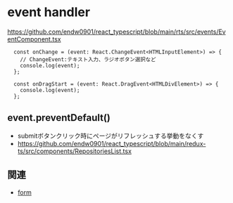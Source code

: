 # event handler

https://github.com/endw0901/react_typescript/blob/main/rts/src/events/EventComponent.tsx

```
  const onChange = (event: React.ChangeEvent<HTMLInputElement>) => {
    // ChangeEvent:テキスト入力、ラジオボタン選択など
    console.log(event);
  };

  const onDragStart = (event: React.DragEvent<HTMLDivElement>) => {
    console.log(event);
  };
```


## event.preventDefault()
- submitボタンクリック時にページがリフレッシュする挙動をなくす
- https://github.com/endw0901/react_typescript/blob/main/redux-ts/src/components/RepositoriesList.tsx

## 関連
- [form](https://github.com/endw0901/react_typescript/blob/main/form.md)
